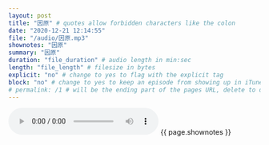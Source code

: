 ```yaml
---
layout: post
title: "因原" # quotes allow forbidden characters like the colon
date: "2020-12-21 12:14:55"
file: "/audio/因原.mp3"
shownotes: "因原"
summary: "因原"
duration: "file_duration" # audio length in min:sec
length: "file_length" # filesize in bytes
explicit: "no" # change to yes to flag with the explicit tag
block: "no" # change to yes to keep an episode from showing up in iTunes
# permalink: /1 # will be the ending part of the pages URL, delete to default to the title
---
```


<audio controls>
<source src="{{site.url}}{{site.baseurl}}{{ page.file }}" type="audio/x-mp3">
Your browser does not support the audio element.
</audio>
{{ page.shownotes }}
